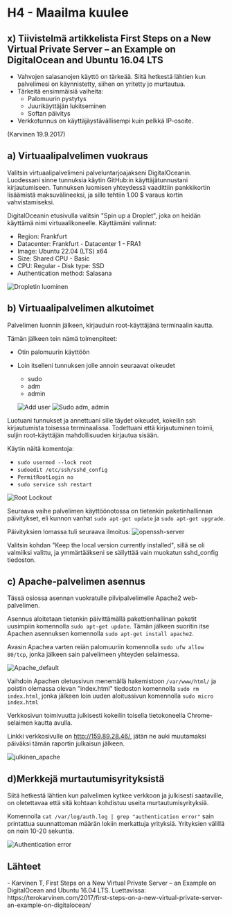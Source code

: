 <h1>H4 - Maailma kuulee</h1>

<h2>x) Tiivistelmä artikkelista First Steps on a New Virtual Private Server – an Example on DigitalOcean and Ubuntu 16.04 LTS </h2>

- Vahvojen salasanojen käyttö on tärkeää. Siitä hetkestä lähtien kun palvelimesi on käynnistetty, siihen on yritetty jo murtautua.
- Tärkeitä ensimmäisiä vaiheita:
  - Palomuurin pystytys
  - Juurikäyttäjän lukitseminen
  - Softan päivitys
 - Verkkotunnus on käyttäjäystävällisempi kuin pelkkä IP-osoite.

(Karvinen 19.9.2017)

<h2>a) Virtuaalipalvelimen vuokraus</h2>

Valitsin virtuaalipalvelimeni palveluntarjoajakseni DigitalOceanin. Luodessani sinne tunnuksia käytin GitHub:in käyttäjätunnustani kirjautumiseen. 
Tunnuksen luomisen yhteydessä vaadittiin pankkikortin lisäämistä maksuvälineeksi, ja sille tehtiin 1.00 $ varaus kortin vahvistamiseksi.

DigitalOceanin etusivulla valitsin "Spin up a Droplet", joka on heidän käyttämä nimi virtuaalikoneelle.
Käyttämäni valinnat:
- Region: Frankfurt
- Datacenter: Frankfurt - Datacenter 1 - FRA1
- Image: Ubuntu 22.04 (LTS) x64
- Size: Shared CPU - Basic
- CPU: Regular - Disk type: SSD
- Authentication method: Salasana

![Dropletin luominen](https://github.com/rakkitect/Linux-palvelimet/blob/main/images/droplet_luonti.png)

<h2>b) Virtuaalipalvelimen alkutoimet</h2>

Palvelimen luonnin jälkeen, kirjauduin root-käyttäjänä terminaalin kautta.

Tämän jälkeen tein nämä toimenpiteet:
- Otin palomuurin käyttöön
- Loin itselleni tunnuksen jolle annoin seuraavat oikeudet
  - sudo
  - adm
  - admin
 
  ![Add user](https://github.com/rakkitect/Linux-palvelimet/blob/main/images/sudo_adduser.png)
  ![Sudo adm, admin](https://github.com/rakkitect/Linux-palvelimet/blob/main/images/sudo_adduser_sudo.png)

Luotuani tunnukset ja annettuani sille täydet oikeudet, kokeilin ssh kirjautumista toisessa terminaalissa. Todettuani että kirjautuminen toimii, suljin root-käyttäjän mahdollisuuden kirjautua sisään.

Käytin näitä komentoja:
- `sudo usermod --lock root`
- `sudoedit /etc/ssh/sshd_config`
- `PermitRootLogin no`
- `sudo service ssh restart`

![Root Lockout](https://github.com/rakkitect/Linux-palvelimet/blob/main/images/root_lockout.png)

Seuraava vaihe palvelimen käyttöönotossa on tietenkin paketinhallinnan päivitykset, eli kunnon vanhat `sudo apt-get update` ja `sudo apt-get upgrade`.

Päivityksien lomassa tuli seuraava ilmoitus:
![openssh-server](https://github.com/rakkitect/Linux-palvelimet/blob/main/images/openssh-server.png)

Valitsin kohdan "Keep the local version currently installed", sillä se oli valmiiksi valittu, ja ymmärtääkseni se säilyttää vain muokatun sshd_config tiedoston.

<h2>c) Apache-palvelimen asennus</h2>

Tässä osiossa asennan vuokratulle pilvipalvelimelle Apache2 web-palvelimen.

Asennus aloitetaan tietenkin päivittämällä pakettienhallinan paketit uusimpiin komennolla `sudo apt-get update`. Tämän jälkeen suoritin itse Apachen asennuksen komennolla `sudo apt-get install apache2`.

Avasin Apachea varten reiän palomuuriin komennolla `sudo ufw allow 80/tcp`, jonka jälkeen sain palvelimeen yhteyden selaimessa.

![Apache_default](https://github.com/rakkitect/Linux-palvelimet/blob/main/images/apache2_default.png)

Vaihdoin Apachen oletussivun menemällä hakemistoon `/var/www/html/` ja poistin olemassa olevan "index.html" tiedoston komennolla `sudo rm index.html`, jonka jälkeen loin uuden aloitussivun komennolla `sudo micro index.html`

Verkkosivun toimivuutta julkisesti kokeilin toisella tietokoneella Chrome-selaimen kautta avulla.

Linkki verkkosivulle on http://159.89.28.46/, jätän ne auki muutamaksi päiväksi tämän raportin julkaisun jälkeen.

![julkinen_apache](https://github.com/rakkitect/Linux-palvelimet/blob/main/images/julkinen_apache.png)

<h2>d)Merkkejä murtautumisyrityksistä</h2>

Siitä hetkestä lähtien kun palvelimen kytkee verkkoon ja julkisesti saataville, on oletettavaa että sitä kohtaan kohdistuu useita murtautumisyrityksiä.

Komennolla `cat /var/log/auth.log | grep "authentication error"` sain printattua suunnattoman määrän lokiin merkattuja yrityksiä. Yrityksien välillä on noin 10-20 sekuntia.

![Authentication error](https://github.com/rakkitect/Linux-palvelimet/blob/main/images/auth_log.png)

<h2>Lähteet</h2>
- Karvinen T, First Steps on a New Virtual Private Server – an Example on DigitalOcean and Ubuntu 16.04 LTS. Luettavissa:  https://terokarvinen.com/2017/first-steps-on-a-new-virtual-private-server-an-example-on-digitalocean/

